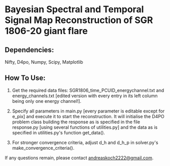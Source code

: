 # Bayesian Spectral and Temporal Signal Map Reconstruction of SGR 1806-20 giant flare

## Dependencies:
Nifty, D4po, Numpy, Scipy, Matplotlib

## How To Use:
1) Get the required data files: SGR1806_time_PCUID_energychannel.txt and energy_channels.txt [edited version with every entry in its left column being only one energy channel!].

2) Specify all parameters in main.py [every parameter is editable except for e_pix] and execute it to start the reconstruction. It will initialise the D4PO problem class building the response as is specified in the file response.py [using several functions of utilities.py] and the data as is specified in utilities.py's function get_data().

3) For stronger convergence criteria, adjust d_h and d_h_p in solver.py's make_convergence_criteria().

If any questions remain, please contact andreaskoch2222@gmail.com.